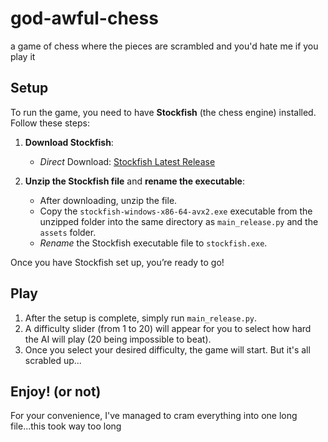 # god-awful-chess
a game of chess where the pieces are scrambled and you'd hate me if you play it

## Setup
To run the game, you need to have **Stockfish** (the chess engine) installed. Follow these steps:

1. **Download Stockfish**:
   - *Direct* Download: [Stockfish Latest Release](https://github.com/official-stockfish/Stockfish/releases/latest/download/stockfish-windows-x86-64-avx2.zip)
   
2. **Unzip the Stockfish file** and **rename the executable**:
   - After downloading, unzip the file.
   - Copy the `stockfish-windows-x86-64-avx2.exe` executable from the unzipped folder into the same directory as `main_release.py` and the `assets` folder.
   - *Rename* the Stockfish executable file to `stockfish.exe`.

Once you have Stockfish set up, you’re ready to go!

## Play
1. After the setup is complete, simply run `main_release.py`.
2. A difficulty slider (from 1 to 20) will appear for you to select how hard the AI will play (20 being impossible to beat).
3. Once you select your desired difficulty, the game will start. But it's all scrabled up...

## Enjoy! (or not)
For your convenience, I've managed to cram everything into one long file...this took way too long
